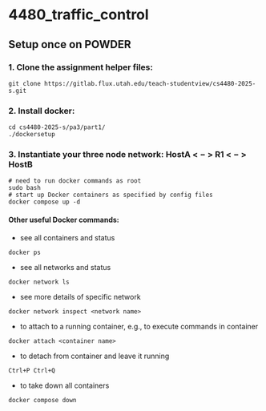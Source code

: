 # 4480_traffic_control

## Setup once on POWDER

### 1. Clone the assignment helper files:
```
git clone https://gitlab.flux.utah.edu/teach-studentview/cs4480-2025-s.git
```

### 2. Install docker:
```
cd cs4480-2025-s/pa3/part1/
./dockersetup
```

### 3. Instantiate your three node network: HostA < − > R1 < − > HostB
```
# need to run docker commands as root
sudo bash
# start up Docker containers as specified by config files
docker compose up -d
```

#### Other useful Docker commands:
- see all containers and status
```
docker ps
```
- see all networks and status
```
docker network ls
```
- see more details of specific network
```
docker network inspect <network name>
```
- to attach to a running container, e.g., to execute commands in container
```
docker attach <container name>
```
- to detach from container and leave it running
```
Ctrl+P Ctrl+Q
```
- to take down all containers
```
docker compose down
```
